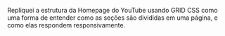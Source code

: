 Repliquei a estrutura da Homepage do YouTube usando GRID CSS como uma forma de entender como as seções são divididas em uma página, e como elas respondem responsivamente. 
